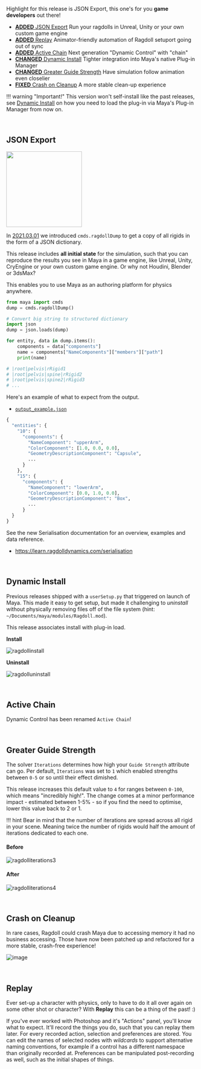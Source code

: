 Highlight for this  release is JSON Export, this one's for you **game developers** out there!

- [**ADDED** JSON Export](#json-export) Run your ragdolls in Unreal, Unity or your own custom game engine
- [**ADDED** Replay](#replay) Animator-friendly automation of Ragdoll setuport going out of sync
- [**ADDED** Active Chain](#active-chain) Next generation "Dynamic Control" with "chain"
- [**CHANGED** Dynamic Install](#dynamic-install) Tighter integration into Maya's native Plug-in Manager
- [**CHANGED** Greater Guide Strength](#greater-guide-strength) Have simulation follow animation even closelier
- [**FIXED** Crash on Cleanup](#crash-on-cleanup) A more stable clean-up experience

!!! warning "Important!"
    This version won't self-install like the past releases, see [Dynamic Install](#dynamic-install) on how you need to load the plug-in via Maya's Plug-in Manager from now on.

<br>

## JSON Export

<img width=200 src=https://user-images.githubusercontent.com/2152766/111428442-684b4080-86ef-11eb-8919-ea14e85555ec.png>

In [2021.03.01](/releases/2021.03.01/#cmdsragdolldump) we introduced `cmds.ragdollDump` to get a copy of all rigids in the form of a JSON dictionary.

This release includes **all initial state** for the simulation, such that you can reproduce the results you see in Maya in a game engine, like Unreal, Unity, CryEngine or your own custom game engine. Or why not Houdini, Blender or 3dsMax?

This enables you to use Maya as an authoring platform for physics anywhere.

```py
from maya import cmds
dump = cmds.ragdollDump()

# Convert big string to structured dictionary
import json
dump = json.loads(dump)

for entity, data in dump.items():
    components = data["components"]
    name = components["NameComponents"]["members"]["path"]
    print(name)

# |root|pelvis|rRigid1
# |root|pelvis|spine|rRigid2
# |root|pelvis|spine2|rRigid3
# ...
```

Here's an example of what to expect from the output.

- [`output_example.json`](https://gist.github.com/mottosso/ca60e9846f1becfa0c1a12681e73c917)

```py
{
  "entities": {
    "10": {
      "components": {
        "NameComponent": "upperArm",
        "ColorComponent": [1.0, 0.0, 0.0],
        "GeometryDescriptionComponent": "Capsule",
        ...
      }
    },
    "15": {
      "components": {
        "NameComponent": "lowerArm",
        "ColorComponent": [0.0, 1.0, 0.0],
        "GeometryDescriptionComponent": "Box",
        ...
      }
  }
}
```

See the new Serialisation documentation for an overview, examples and data reference.

- https://learn.ragdolldynamics.com/serialisation

<br>

## Dynamic Install

Previous releases shipped with a `userSetup.py` that triggered on launch of Maya. This made it easy to get setup, but made it challenging to *uninstall* without physically removing files off of the file system (hint: `~/Documents/maya/modules/Ragdoll.mod`).

This release associates install with plug-in load.

**Install**

![ragdollinstall](https://user-images.githubusercontent.com/2152766/111457614-55953380-8710-11eb-99a4-f2fb7cc67771.gif)

**Uninstall**

![ragdolluninstall](https://user-images.githubusercontent.com/2152766/111457654-6776d680-8710-11eb-964c-a31712f7875d.gif)

<br>

## Active Chain

Dynamic Control has been renamed `Active Chain`!



<br>

## Greater Guide Strength

The solver `Iterations` determines how high your `Guide Strength` attribute can go. Per default, `Iterations` was set to `1` which enabled strengths between `0-5` or so until their effect dimished.

This release increases this default value to `4` for ranges between `0-100`, which means "incredibly high!". The change comes at a minor performance impact - estimated between 1-5% - so if you find the need to optimise, lower this value back to 2 or 1.

!!! hint
    Bear in mind that the number of iterations are spread across all rigid in your scene. Meaning twice the number of rigids would half the amount of iterations dedicated to each one.

#### Before

![ragdolliterations3](https://user-images.githubusercontent.com/2152766/111459062-21bb0d80-8712-11eb-9eb9-1449d8352cab.gif)

#### After

![ragdolliterations4](https://user-images.githubusercontent.com/2152766/111459108-2da6cf80-8712-11eb-89a0-a2c7a7dc1675.gif)

<br>

## Crash on Cleanup

In rare cases, Ragdoll could crash Maya due to accessing memory it had no business accessing. Those have now been patched up and refactored for a more stable, crash-free experience!

![image](https://user-images.githubusercontent.com/47274066/111773312-eea98300-88a5-11eb-9f52-289b59125678.png)

<br>

## Replay

Ever set-up a character with physics, only to have to do it all over again on some other shot or character? With **Replay** this can be a thing of the past! :)

If you've ever worked with Photoshop and it's "Actions" panel, you'll know what to expect. It'll record the things you do, such that you can replay them later. For every recorded action, selection and preferences are stored. You can edit the names of selected nodes with *wildcards* to support alternative naming conventions, for example if a control has a different namespace than originally recorded at. Preferences can be manipulated post-recording as well, such as the initial shapes of things.
